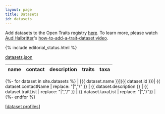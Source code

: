 ```yaml
---
layout: page
title: Datasets
id: datasets
---
```


Add datasets to the Open Traits registry [here](https://github.com/open-traits-network/open-traits-network.github.io/issues/new?assignees=open-traits-network%2Feditors&labels=dataset+review&template=register-dataset.md&title=Please+add+%5Bname%5D+to+the+OTN+dataset+registry). To learn more, please watch [Aud Halbritter](http://opentraits.org/members/aud-h-halbritter)'s [how-to-add-a-trait-dataset video](https://youtu.be/PtvIf3OnXRc).

{% include editorial_status.html %}

[datasets.json](/datasets.json)

|name|contact|description|traits|taxa|
|---|---|---|---|---|
{%- for dataset in site.datasets %}
| [{{ dataset.name }}]({{ dataset.id }})| {{ dataset.contactName | replace: "|","/" }} | {{ dataset.description }} | {{ dataset.traitList | replace: "|","/" }} | {{ dataset.taxaList | replace: "|","/"}} |  
{%- endfor %}

[<a href="https://github.com/open-traits-network/open-traits-network.github.io/tree/master/_datasets">dataset profiles</a>]

